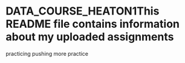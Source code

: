 # DATA_COURSE_HEATON1This README file contains information about my uploaded assignments
practicing pushing
more practice
